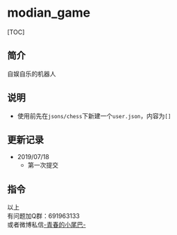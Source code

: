 # modian_game

[TOC]

## 简介

自娱自乐的机器人
## 说明
* 使用前先在`jsons/chess`下新建一个`user.json`，内容为`[]`

## 更新记录
* 2019/07/18
  * 第一次提交

## 指令


以上<br>
有问题加Q群：691963133<br>
或者微博私信[-青春的小尾巴-](https://weibo.com/amber0401)
